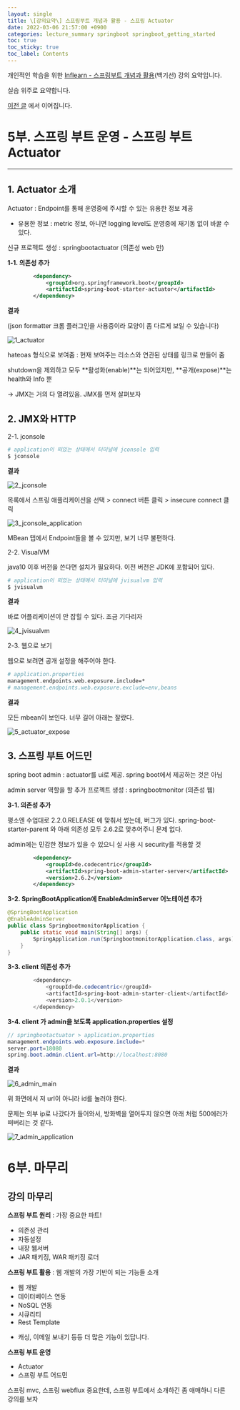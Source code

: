 ```yaml
---
layout: single
title: \[강의요약\] 스프링부트 개념과 활용 - 스프링 Actuator
date: 2022-03-06 21:57:00 +0900
categories: lecture_summary springboot springboot_getting_started
toc: true
toc_sticky: true
toc_label: Contents
---
```


개인적인 학습을 위한 [Inflearn - 스프링부트 개념과 활용](https://www.inflearn.com/course/%EC%8A%A4%ED%94%84%EB%A7%81%EB%B6%80%ED%8A%B8/dashboard)(백기선) 강의 요약입니다.

실습 위주로 요약합니다.

[이전 글](https://cherrue.github.io/lecture_summary/springboot/springboot_getting_started/lecture-keesun-spring-rest-client/) 에서 이어집니다.

# 5부. 스프링 부트 운영 - 스프링 부트 Actuator

---

## 1. Actuator 소개

Actuator : Endpoint를 통해 운영중에 주시할 수 있는 유용한 정보 제공

- 유용한 정보 : metric 정보, 아니면 logging level도 운영중에 재기동 없이 바꿀 수 있다.

신규 프로젝트 생성 : springbootactuator (의존성 web 만)

**1-1. 의존성 추가**

```xml
		<dependency>
            <groupId>org.springframework.boot</groupId>
            <artifactId>spring-boot-starter-actuator</artifactId>
        </dependency>
```

**결과**

(json formatter 크롬 플러그인을 사용중이라 모양이 좀 다르게 보일 수 있습니다)

![1_actuator](/assets/images/2022-03/06/1_actuator.png)

hateoas 형식으로 보여줌 : 현재 보여주는 리소스와 연관된 상태를 링크로 만들어 줌

shutdown을 제외하고 모두 **활성화(enable)**는 되어있지만, **공개(expose)**는 health와 Info 뿐

→ JMX는 거의 다 열려있음. JMX를 먼저 살펴보자

## 2. JMX와 HTTP

2-1. jconsole

```bash
# application이 떠있는 상태에서 터미널에 jconsole 입력
$ jconsole
```

**결과**

![2_jconsole](/assets/images/2022-03/06/2_jconsole.png)

목록에서 스프링 애플리케이션을 선택 > connect 버튼 클릭 > insecure connect 클릭

![3_jconsole_application](/assets/images/2022-03/06/3_jconsole_application.png)

MBean 탭에서 Endpoint들을 볼 수 있지만, 보기 너무 불편하다.

2-2. VisualVM

java10 이후 버전을 쓴다면 설치가 필요하다. 이전 버전은 JDK에 포함되어 있다.

```bash
# application이 떠있는 상태에서 터미널에 jvisualvm 입력
$ jvisualvm
```

**결과**

바로 어플리케이션이 안 잡힐 수 있다. 조금 기다리자

![4_jvisualvm](/assets/images/2022-03/06/4_jvisualvm.png)

2-3. 웹으로 보기

웹으로 보려면 공개 설정을 해주어야 한다.

```bash
# application.properties
management.endpoints.web.exposure.include=*
# management.endpoints.web.exposure.exclude=env,beans
```

**결과**

모든 mbean이 보인다. 너무 길어 아래는 잘랐다.

![5_actuator_expose](/assets/images/2022-03/06/5_actuator_expose.png)

## 3. 스프링 부트 어드민

spring boot admin : actuator를 ui로 제공. spring boot에서 제공하는 것은 아님

admin server 역할을 할 추가 프로젝트 생성 : springbootmonitor (의존성 웹)

**3-1. 의존성 추가**

평소엔 수업대로 2.2.0.RELEASE 에 맞춰서 썼는데, 버그가 있다. 
spring-boot-starter-parent 와 아래 의존성 모두 2.6.2로 맞추어주니 문제 없다.

admin에는 민감한 정보가 있을 수 있으니 실 사용 시 security를 적용할 것

```xml
		<dependency>
            <groupId>de.codecentric</groupId>
            <artifactId>spring-boot-admin-starter-server</artifactId>
            <version>2.6.2</version>
        </dependency>
```

**3-2. SpringBootApplication에 EnableAdminServer 어노테이션 추가**

```java
@SpringBootApplication
@EnableAdminServer
public class SpringbootmonitorApplication {
    public static void main(String[] args) {
        SpringApplication.run(SpringbootmonitorApplication.class, args);
    }
}
```

**3-3. client 의존성 추가**

```java
		<dependency>
            <groupId>de.codecentric</groupId>
            <artifactId>spring-boot-admin-starter-client</artifactId>
            <version>2.0.1</version>
        </dependency>
```

**3-4. client 가 admin을 보도록 application.properties 설정**

```java
// springbootactuator > application.properties
management.endpoints.web.exposure.include=*
server.port=18080
spring.boot.admin.client.url=http://localhost:8080
```

**결과**

![6_admin_main](/assets/images/2022-03/06/6_admin_main.png)

위 화면에서 저 url이 아니라 id를 눌러야 한다.

문제는 외부 ip로 나갔다가 들어와서, 방화벽을 열어두지 않으면 아래 처럼 500에러가 떠버리는 것 같다.

![7_admin_application](/assets/images/2022-03/06/7_admin_application.png)

# 6부. 마무리

## 강의 마무리

**스프링 부트 원리** : 가장 중요한 파트!

- 의존성 관리
- 자동설정
- 내장 웹서버
- JAR 패키징, WAR 패키징 로더

**스프링 부트 활용** : 웹 개발의 가장 기반이 되는 기능들 소개

- 웹 개발
- 데이터베이스 연동
- NoSQL 연동
- 시큐리티
- Rest Template

+ 캐싱, 이메일 보내기 등등 더 많은 기능이 있답니다.

**스프링 부트 운영**

- Actuator
- 스프링 부트 어드민

스프링 mvc, 스프링 webflux 중요한데, 스프링 부트에서 소개하긴 좀 애매하니 다른 강의를 보자